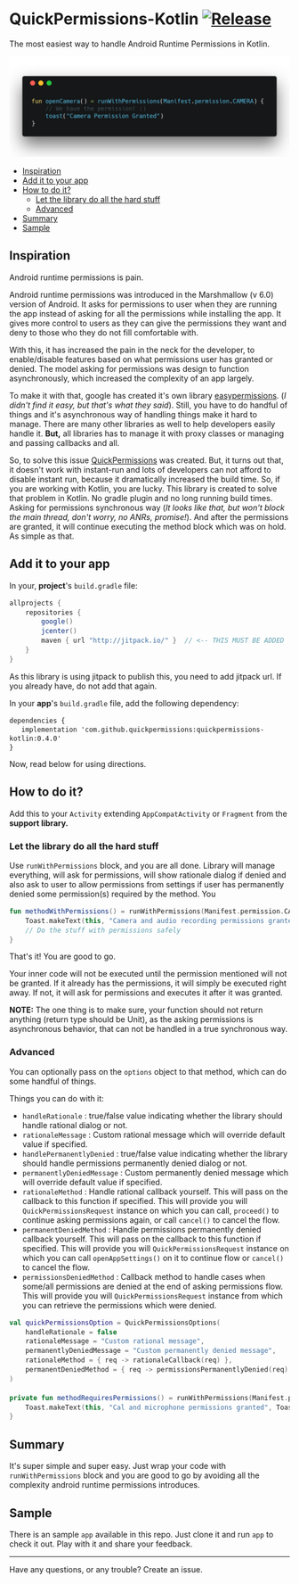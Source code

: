 # QuickPermissions-Kotlin [![Release](https://jitpack.io/v/QuickPermissions/QuickPermissions-Kotlin.svg)](https://jitpack.io/#QuickPermissions/QuickPermissions-Kotlin)

The most easiest way to handle Android Runtime Permissions in Kotlin.

![Example](/media/example.png)

* [Inspiration](#inspiration)
* [Add it to your app](#add-it-to-your-app)
* [How to do it?](#how-to-do-it)
  * [Let the library do all the hard stuff](#let-the-library-do-all-the-hard-stuff)
  * [Advanced](#advanced)
* [Summary](#summary)
* [Sample](https://github.com/QuickPermissions/QuickPermissions-Sample)


## Inspiration

Android runtime permissions is pain. 

Android runtime permissions was introduced in the Marshmallow (v 6.0) version of Android. It asks for permissions to user when they are running the app instead of asking for all the permissions while installing the app. It gives more control to users as they can give the permissions they want and deny to those who they do not fill comfortable with. 

With this, it has increased the pain in the neck for the developer, to enable/disable features based on what permissions user has granted or denied. The model asking for permissions was design to function asynchronously, which increased the complexity of an app largely. 

To make it with that, google has created it's own library [easypermissions](https://github.com/googlesamples/easypermissions). (*I didn't find it easy, but that's what they said*). Still, you have to do handful of things and it's asynchronous way of handling things make it hard to manage. There are many other libraries as well to help developers easily handle it. **But,** all libraries has to manage it with proxy classes or managing and passing callbacks and all. 

So, to solve this issue [QuickPermissions](https://github.com/QuickPermissions/QuickPermissions) was created. But, it turns out that, it doesn't work with instant-run and lots of developers can not afford to disable instant run, because it dramatically increased the build time. So, if you are working with Kotlin, you are lucky. This library is created to solve that problem in Kotlin. No gradle plugin and no long running build times. Asking for permissions synchronous way (*It looks like that, but won't block the main thread, don't worry, no ANRs, promise!*). And after the permissions are granted, it will continue executing the method block which was on hold. As simple as that.



## Add it to your app

In your, **project**'s `build.gradle` file:

```groovy
allprojects {
    repositories {
        google()
        jcenter()
        maven { url "http://jitpack.io/" }  // <-- THIS MUST BE ADDED
    }
}
```

As this library is using jitpack to publish this, you need to add jitpack url. If you already have, do not add that again.



In your **app**'s `build.gradle` file, add the following dependency: 

```
dependencies {
   implementation 'com.github.quickpermissions:quickpermissions-kotlin:0.4.0'
}
```



Now, read below for using directions.



## How to do it?



Add this to your `Activity` extending `AppCompatActivity` or `Fragment` from the **support library.** 



### Let the library do all the hard stuff

Use `runWithPermissions` block, and you are all done. Library will manage everything, will ask for permissions, will show rationale dialog if denied and also ask to user to allow permissions from settings if user has permanently denied some permission(s) required by the method. You 



```kotlin
fun methodWithPermissions() = runWithPermissions(Manifest.permission.CAMERA, Manifest.permission.RECORD_AUDIO) {
    Toast.makeText(this, "Camera and audio recording permissions granted", Toast.LENGTH_SHORT).show();
    // Do the stuff with permissions safely
}
```

That's it! You are good to go.

Your inner code will not be executed until the permission mentioned will not be granted. If it already has the permissions, it will simply be executed right away. If not, it will ask for permissions and executes it after it was granted.



**NOTE:** The one thing is to make sure, your function should not return anything (return type should be Unit), as the asking permissions is asynchronous behavior, that can not be handled in a true synchronous way.



### Advanced

You can optionally pass on the `options` object to that method, which can do some handful of things.

Things you can do with it:

* `handleRationale` : true/false value indicating whether the library should handle rational dialog or not.
* `rationaleMessage` : Custom rational message which will override default value if specified.
* `handlePermanentlyDenied` : true/false value indicating whether the library should handle permissions permanently denied dialog or not.
* `permanentlyDeniedMessage` : Custom permanently denied message which will override default value if specified.
* `rationaleMethod` : Handle rational callback yourself. This will pass on the callback to this function if specified. This will provide you will `QuickPermissionsRequest` instance on which you can call, `proceed()` to continue asking permissions again, or call `cancel()` to cancel the flow.
* `permanentDeniedMethod` : Handle permissions permanently denied callback yourself. This will pass on the callback to this function if specified. This will provide you will `QuickPermissionsRequest` instance on which you can call `openAppSettings()` on it to continue flow or `cancel()` to cancel the flow.
* `permissionsDeniedMethod` : Callback method to handle cases when some/all permissions are denied at the end of asking permissions flow.  This will provide you will `QuickPermissionsRequest` instance from which you can retrieve the permissions which were denied.



```kotlin
val quickPermissionsOption = QuickPermissionsOptions(
	handleRationale = false
    rationaleMessage = "Custom rational message",
    permanentlyDeniedMessage = "Custom permanently denied message",
    rationaleMethod = { req -> rationaleCallback(req) },
    permanentDeniedMethod = { req -> permissionsPermanentlyDenied(req) }
)

private fun methodRequiresPermissions() = runWithPermissions(Manifest.permission.WRITE_CALENDAR, Manifest.permission.RECORD_AUDIO, options = quickPermissionsOption) {
    Toast.makeText(this, "Cal and microphone permissions granted", Toast.LENGTH_LONG).show()
}
```



## Summary 

It's super simple and super easy. Just wrap your code with `runWithPermissions` block and you are good to go by avoiding all the complexity android runtime permissions introduces.



## Sample

There is an sample `app` available in this repo. Just clone it and run `app` to check it out. Play with it and share your feedback.



----

Have any questions, or any trouble? Create an issue.
